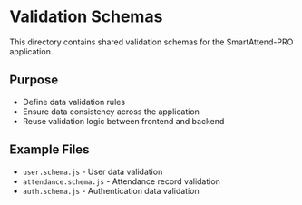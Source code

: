 # Validation Schemas

This directory contains shared validation schemas for the SmartAttend-PRO application.

## Purpose
- Define data validation rules
- Ensure data consistency across the application
- Reuse validation logic between frontend and backend

## Example Files
- `user.schema.js` - User data validation
- `attendance.schema.js` - Attendance record validation
- `auth.schema.js` - Authentication data validation
